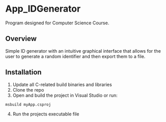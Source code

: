 # App_IDGenerator

Program designed for Computer Science Course.

## Overview

Simple ID generator with an intuitive graphical interface that allows for the user to generate a random identifier and then export them to a file.

## Installation

1. Update all C-related build binaries and libraries
2. Clone the repo
3. Open and build the project in Visual Studio or run:
```
msbuild myApp.csproj
```
4. Run the projects executable file
